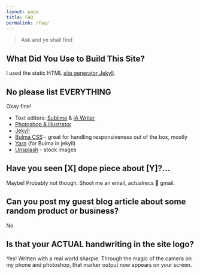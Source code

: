 ```yaml
---
layout: page
title: FAQ
permalink: /faq/
---
```


> Ask and ye shall find

## What Did You Use to Build This Site?

I used the static HTML [site generator Jekyll](https://jekyllrb.com/).

## No please list EVERYTHING
Okay fine!
* Text editors: [Sublime](https://www.sublimetext.com/) & [iA Writer](https://ia.net/writer)
* [Photoshop & Illustrator](https://www.adobe.com/products/photoshop.html)
* [Jekyll](https://jekyllrb.com/)
* [Bulma CSS](https://bulma.io/) - great for handling responsiveness out of the box, mostly
* [Yarn](https://yarnpkg.com/) (for Bulma in jekyll)
* [Unsplash](https://unsplash.com/) - stock images

## Have you seen [X] dope piece about [Y]?...
Maybe! Probably not though. Shoot me an email, actualrecs 📧 gmail.

## Can you post my guest blog article about some random product or business?
No.

## Is that your ACTUAL handwriting in the site logo?
Yes! Written with a real world sharpie. Through the magic of the camera on my phone and photoshop, that marker output now appears on your screen.
